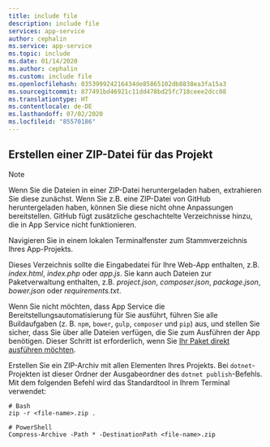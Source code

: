 ```yaml
---
title: include file
description: include file
services: app-service
author: cephalin
ms.service: app-service
ms.topic: include
ms.date: 01/14/2020
ms.author: cephalin
ms.custom: include file
ms.openlocfilehash: 035399924216434de85865102db8838ea3fa15a3
ms.sourcegitcommit: 877491bd46921c11dd478bd25fc718ceee2dcc08
ms.translationtype: HT
ms.contentlocale: de-DE
ms.lasthandoff: 07/02/2020
ms.locfileid: "85570186"
---
```

## <a name="create-a-project-zip-file"></a>Erstellen einer ZIP-Datei für das Projekt

>[!NOTE]
> Wenn Sie die Dateien in einer ZIP-Datei heruntergeladen haben, extrahieren Sie diese zunächst. Wenn Sie z.B. eine ZIP-Datei von GitHub heruntergeladen haben, können Sie diese nicht ohne Anpassungen bereitstellen. GitHub fügt zusätzliche geschachtelte Verzeichnisse hinzu, die in App Service nicht funktionieren. 
>

Navigieren Sie in einem lokalen Terminalfenster zum Stammverzeichnis Ihres App-Projekts. 

Dieses Verzeichnis sollte die Eingabedatei für Ihre Web-App enthalten, z.B. _index.html_, _index.php_ oder _app.js_. Sie kann auch Dateien zur Paketverwaltung enthalten, z.B. _project.json_, _composer.json_, _package.json_, _bower.json_ oder _requirements.txt_.

Wenn Sie nicht möchten, dass App Service die Bereitstellungsautomatisierung für Sie ausführt, führen Sie alle Buildaufgaben (z. B. `npm`, `bower`, `gulp`, `composer` und `pip`) aus, und stellen Sie sicher, dass Sie über alle Dateien verfügen, die Sie zum Ausführen der App benötigen. Dieser Schritt ist erforderlich, wenn Sie [Ihr Paket direkt ausführen möchten](../articles/app-service/deploy-run-package.md).

Erstellen Sie ein ZIP-Archiv mit allen Elementen Ihres Projekts. Bei `dotnet`-Projekten ist dieser Ordner der Ausgabeordner des `dotnet publish`-Befehls. Mit dem folgenden Befehl wird das Standardtool in Ihrem Terminal verwendet:

```
# Bash
zip -r <file-name>.zip .

# PowerShell
Compress-Archive -Path * -DestinationPath <file-name>.zip
``` 

